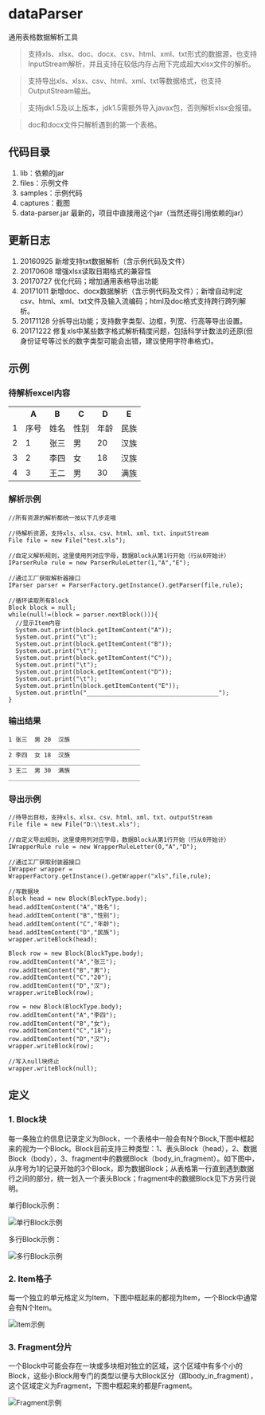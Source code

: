# dataParser

通用表格数据解析工具

> 支持xls、xlsx、doc、docx、csv、html、xml、txt形式的数据源，也支持InputStream解析，并且支持在较低内存占用下完成超大xlsx文件的解析。

> 支持导出xls、xlsx、csv、html、xml、txt等数据格式，也支持OutputStream输出。

> 支持jdk1.5及以上版本，jdk1.5需额外导入javax包，否则解析xlsx会报错。

> doc和docx文件只解析遇到的第一个表格。

## 代码目录

1. lib：依赖的jar
2. files：示例文件
3. samples：示例代码
4. captures：截图
5. data-parser.jar 最新的，项目中直接用这个jar（当然还得引用依赖的jar）

## 更新日志

1. 20160925 新增支持txt数据解析（含示例代码及文件）
2. 20170608 增强xlsx读取日期格式的兼容性
3. 20170727 优化代码；增加通用表格导出功能
4. 20171011 新增doc、docx数据解析（含示例代码及文件）；新增自动判定csv、html、xml、txt文件及输入流编码；html及doc格式支持跨行跨列解析。
5. 20171128 分拆导出功能；支持数字类型、边框，列宽、行高等导出设置。
6. 20171222 修复xls中某些数字格式解析精度问题，包括科学计数法的还原(但身份证号等过长的数字类型可能会出错，建议使用字符串格式)。

## 示例

### 待解析excel内容

<table>
  <tr>
  <th></th>
  <th>A</th>
  <th>B</th>
  <th>C</th>
  <th>D</th>
  <th>E</th>
  </tr>
  <tr>
  <td>1</td>
  <td>序号</td>
  <td>姓名</td>
  <td>性别</td>
  <td>年龄</td>
  <td>民族</td>
  </tr>
  <tr>
  <td>2</td>
  <td>1</td>
  <td>张三</td>
  <td>男</td>
  <td>20</td>
  <td>汉族</td>
  </tr>
  <tr>
  <td>3</td>
  <td>2</td>
  <td>李四</td>
  <td>女</td>
  <td>18</td>
  <td>汉族</td>
  </tr>
  <tr>
  <td>4</td>
  <td>3</td>
  <td>王二</td>
  <td>男</td>
  <td>30</td>
  <td>满族</td>
  </tr>
</table>

### 解析示例

    //所有资源的解析都统一按以下几步走哦

    //待解析资源，支持xls、xlsx、csv、html、xml、txt、inputStream
    File file = new File("test.xls");

    //自定义解析规则，这里使用列对应字母，数据Block从第1行开始（行从0开始计）
    IParserRule rule = new ParserRuleLetter(1,"A","E");

    //通过工厂获取解析器接口
    IParser parser = ParserFactory.getInstance().getParser(file,rule);

    //循环读取所有Block
    Block block = null;
    while(null!=(block = parser.nextBlock())){
      //显示Item内容
      System.out.print(block.getItemContent("A"));
      System.out.print("\t");
      System.out.print(block.getItemContent("B"));
      System.out.print("\t");
      System.out.print(block.getItemContent("C"));
      System.out.print("\t");
      System.out.print(block.getItemContent("D"));
      System.out.print("\t");
      System.out.println(block.getItemContent("E"));
      System.out.println("_____________________________________");
    }

### 输出结果

    1 张三  男 20  汉族
    _____________________________________
    2 李四  女 18  汉族
    _____________________________________
    3 王二  男 30  满族
    _____________________________________


### 导出示例

    //待导出目标，支持xls、xlsx、csv、html、xml、txt、outputStream
    File file = new File("D:\\test.xls");

    //自定义导出规则，这里使用列对应字母，数据Block从第1行开始（行从0开始计）
    IWrapperRule rule = new WrapperRuleLetter(0,"A","D");

    //通过工厂获取封装器接口
    IWrapper wrapper = WrapperFactory.getInstance().getWrapper("xls",file,rule);
    
    //写数据块
    Block head = new Block(BlockType.body);
    head.addItemContent("A","姓名");
    head.addItemContent("B","性别");
    head.addItemContent("C","年龄");
    head.addItemContent("D","民族");
    wrapper.writeBlock(head);

    Block row = new Block(BlockType.body);
    row.addItemContent("A","张三");
    row.addItemContent("B","男");
    row.addItemContent("C","20");
    row.addItemContent("D","汉");
    wrapper.writeBlock(row);

    row = new Block(BlockType.body);
    row.addItemContent("A","李四");
    row.addItemContent("B","女");
    row.addItemContent("C","18");
    row.addItemContent("D","汉");
    wrapper.writeBlock(row);

    //写入null块终止
    wrapper.writeBlock(null);

## 定义

### 1. Block块

每一条独立的信息记录定义为Block，一个表格中一般会有N个Block,下图中框起来的视为一个Block。Block目前支持三种类型：1、表头Block（head），2、数据Block（body），3、fragment中的数据Block（body_in_fragment）。如下图中，从序号为1的记录开始的3个Block，即为数据Block；从表格第一行直到遇到数据行之间的部分，统一划入一个表头Block；fragment中的数据Block见下方另行说明。

单行Block示例：

![单行Block示例](https://github.com/6tail/dataParser/raw/master/captures/single_line_block.jpg)

多行Block示例：

![多行Block示例](https://github.com/6tail/dataParser/raw/master/captures/multiple_line_block.jpg)

### 2. Item格子

每一个独立的单元格定义为Item，下图中框起来的都视为Item，一个Block中通常会有N个Item。

![Item示例](https://github.com/6tail/dataParser/raw/master/captures/item.jpg)

### 3. Fragment分片

一个Block中可能会存在一块或多块相对独立的区域，这个区域中有多个小的Block，这些小Block用专门的类型以便与大Block区分（即body_in_fragment），这个区域定义为Fragment，下图中框起来的都是Fragment。

![Fragment示例](https://github.com/6tail/dataParser/raw/master/captures/fragment.jpg)